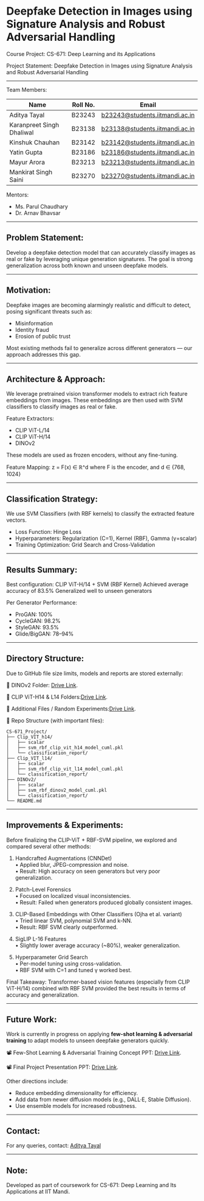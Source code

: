 Deepfake Detection in Images using Signature Analysis and Robust Adversarial Handling
====================================================================================

Course Project: CS-671: Deep Learning and its Applications

Project Statement:
Deepfake Detection in Images using Signature Analysis and Robust Adversarial Handling

------------------------------------------------------------------------------------

Team Members:

Name                        | Roll No. | Email
----------------------------|----------|-----------------------------------------------
Aditya Tayal                | B23243   | b23243@students.iitmandi.ac.in
Karanpreet Singh Dhaliwal  | B23138   | b23138@students.iitmandi.ac.in
Kinshuk Chauhan             | B23142   | b23142@students.iitmandi.ac.in
Yatin Gupta                 | B23186   | b23186@students.iitmandi.ac.in
Mayur Arora                 | B23213   | b23213@students.iitmandi.ac.in
Mankirat Singh Saini        | B23270   | b23270@students.iitmandi.ac.in

Mentors:
- Ms. Parul Chaudhary
- Dr. Arnav Bhavsar

------------------------------------------------------------------------------------

Problem Statement:
------------------
Develop a deepfake detection model that can accurately classify images as real or fake 
by leveraging unique generation signatures. The goal is strong generalization across 
both known and unseen deepfake models.

------------------------------------------------------------------------------------

Motivation:
-----------
Deepfake images are becoming alarmingly realistic and difficult to detect, posing 
significant threats such as:
- Misinformation
- Identity fraud
- Erosion of public trust

Most existing methods fail to generalize across different generators — our approach 
addresses this gap.

------------------------------------------------------------------------------------

Architecture & Approach:
------------------------

We leverage pretrained vision transformer models to extract rich feature embeddings 
from images. These embeddings are then used with SVM classifiers to classify images 
as real or fake.

Feature Extractors:
- CLIP ViT-L/14
- CLIP ViT-H/14
- DINOv2

These models are used as frozen encoders, without any fine-tuning.

Feature Mapping:
z = F(x) ∈ ℝ^d  where F is the encoder, and d ∈ {768, 1024}

------------------------------------------------------------------------------------

Classification Strategy:
------------------------

We use SVM Classifiers (with RBF kernels) to classify the extracted feature vectors.

- Loss Function: Hinge Loss
- Hyperparameters: Regularization (C=1), Kernel (RBF), Gamma (γ=scalar)
- Training Optimization: Grid Search and Cross-Validation

------------------------------------------------------------------------------------

Results Summary:
----------------

Best configuration: CLIP ViT-H/14 + SVM (RBF Kernel)
Achieved average accuracy of 83.5%
Generalized well to unseen generators

Per Generator Performance:
- ProGAN:    100%
- CycleGAN:  98.2%
- StyleGAN:  93.5%
- Glide/BigGAN: 78–94%

------------------------------------------------------------------------------------

Directory Structure:
--------------------

Due to GitHub file size limits, models and reports are stored externally:

📁 DINOv2 Folder: [Drive Link](https://drive.google.com/drive/folders/1o-rxIA8mBluSk5WyvsWYKBJafrtU19mP).

📁 CLIP ViT-H14 & L14 Folders:[Drive Link](https://drive.google.com/drive/folders/1HWMmCz8TIfiMe6svDLCtQCoTkJACb50E).

📁 Additional Files / Random Experiments:[Drive Link](https://drive.google.com/drive/folders/1cei3Wf9XndkQgJdc96IiPbgrm9lZCVYT).

📂 Repo Structure (with important files):

```
CS-671_Project/
├── Clip_VIT_h14/
│   ├── scalar
│   ├── svm_rbf_clip_vit_h14_model_cuml.pkl
│   └── classification_report/
├── Clip_VIT_l14/
│   ├── scalar
│   ├── svm_rbf_clip_vit_l14_model_cuml.pkl
│   └── classification_report/
├── DINOv2/
│   ├── scalar
│   ├── svm_rbf_dinov2_model_cuml.pkl
│   └── classification_report/
└── README.md
```

------------------------------------------------------------------------------------

Improvements & Experiments:
---------------------------

Before finalizing the CLIP-ViT + RBF-SVM pipeline, we explored and compared several other methods:

1. Handcrafted Augmentations (CNNDet)  
   • Applied blur, JPEG-compression and noise.  
   • Result: High accuracy on seen generators but very poor generalization.

2. Patch-Level Forensics  
   • Focused on localized visual inconsistencies.  
   • Result: Failed when generators produced globally consistent images.

3. CLIP-Based Embeddings with Other Classifiers (Ojha et al. variant)  
   • Tried linear SVM, polynomial SVM and k-NN.  
   • Result: RBF SVM clearly outperformed.

4. SigLIP L-16 Features  
   • Slightly lower average accuracy (~80%), weaker generalization.

5. Hyperparameter Grid Search  
   • Per-model tuning using cross-validation.  
   • RBF SVM with C=1 and tuned γ worked best.

Final Takeaway:
Transformer-based vision features (especially from CLIP ViT-H/14) combined with 
RBF SVM provided the best results in terms of accuracy and generalization.

------------------------------------------------------------------------------------

Future Work:
------------

Work is currently in progress on applying **few-shot learning & adversarial training** to adapt models 
to unseen deepfake generators quickly.

📽️ Few-Shot Learning & Adversarial Training Concept PPT: [Drive Link](https://drive.google.com/file/d/1bFFZ-0i3eJBwT7fuRwZECMxyfnmg406-/view?usp=drivesdk).

📽️ Final Project Presentation PPT: [Drive Link](https://drive.google.com/file/d/1bGOYsq3QnbITUGEotX1A_Ua9PC5SCV00/view?usp=drivesdk).

Other directions include:
- Reduce embedding dimensionality for efficiency.
- Add data from newer diffusion models (e.g., DALL·E, Stable Diffusion).
- Use ensemble models for increased robustness.

------------------------------------------------------------------------------------

Contact:
--------

For any queries, contact: [Aditya Tayal](mailto:adityatayal404@gmail.com)

------------------------------------------------------------------------------------

Note:
-----
Developed as part of coursework for CS-671: Deep Learning and Its Applications at IIT Mandi.
